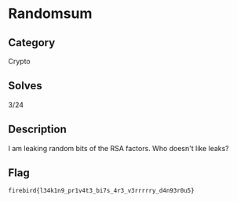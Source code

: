 Randomsum
===

## Category

Crypto

## Solves

3/24

## Description

I am leaking random bits of the RSA factors. Who doesn't like leaks?

## Flag

`firebird{l34k1n9_pr1v4t3_bi7s_4r3_v3rrrrry_d4n93r0u5}`
